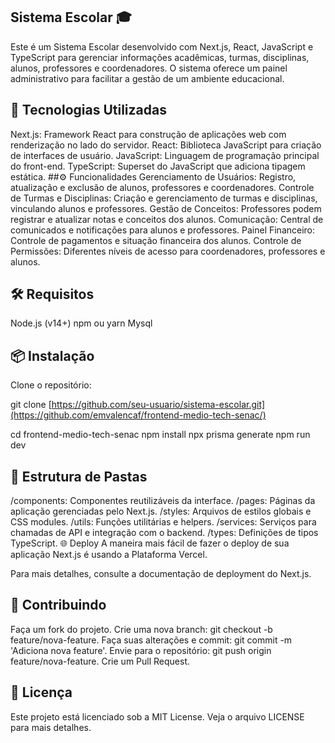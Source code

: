## Sistema Escolar 🎓
Este é um Sistema Escolar desenvolvido com Next.js, React, JavaScript e TypeScript para gerenciar informações acadêmicas, turmas, disciplinas, alunos, professores e coordenadores. O sistema oferece um painel administrativo para facilitar a gestão de um ambiente educacional.

## 🚀 Tecnologias Utilizadas
Next.js: Framework React para construção de aplicações web com renderização no lado do servidor.
React: Biblioteca JavaScript para criação de interfaces de usuário.
JavaScript: Linguagem de programação principal do front-end.
TypeScript: Superset do JavaScript que adiciona tipagem estática.
##⚙️ Funcionalidades
Gerenciamento de Usuários: Registro, atualização e exclusão de alunos, professores e coordenadores.
Controle de Turmas e Disciplinas: Criação e gerenciamento de turmas e disciplinas, vinculando alunos e professores.
Gestão de Conceitos: Professores podem registrar e atualizar notas e conceitos dos alunos.
Comunicação: Central de comunicados e notificações para alunos e professores.
Painel Financeiro: Controle de pagamentos e situação financeira dos alunos.
Controle de Permissões: Diferentes níveis de acesso para coordenadores, professores e alunos.
## 🛠️ Requisitos
Node.js (v14+)
npm ou yarn
Mysql
## 📦 Instalação
Clone o repositório:

git clone [https://github.com/seu-usuario/sistema-escolar.git](https://github.com/emvalencaf/frontend-medio-tech-senac/)

cd frontend-medio-tech-senac
npm install
npx prisma generate
npm run dev

## 📁 Estrutura de Pastas
/components: Componentes reutilizáveis da interface.
/pages: Páginas da aplicação gerenciadas pelo Next.js.
/styles: Arquivos de estilos globais e CSS modules.
/utils: Funções utilitárias e helpers.
/services: Serviços para chamadas de API e integração com o backend.
/types: Definições de tipos TypeScript.
🌐 Deploy
A maneira mais fácil de fazer o deploy de sua aplicação Next.js é usando a Plataforma Vercel.

Para mais detalhes, consulte a documentação de deployment do Next.js.

## 🤝 Contribuindo
Faça um fork do projeto.
Crie uma nova branch: git checkout -b feature/nova-feature.
Faça suas alterações e commit: git commit -m 'Adiciona nova feature'.
Envie para o repositório: git push origin feature/nova-feature.
Crie um Pull Request.

## 📄 Licença
Este projeto está licenciado sob a MIT License. Veja o arquivo LICENSE para mais detalhes.
